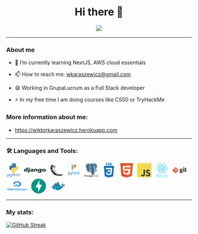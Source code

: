 <div id="header" align="center">
<h1>Hi there 👋</h1>
  <img src="https://media.giphy.com/media/M9gbBd9nbDrOTu1Mqx/giphy.gif" width="200"/><br>
</div>

---

### About me

- 🌱 I’m currently learning NextJS, AWS cloud essentials
  
- 📫 How to reach me: <a href="mailto: wkaraszewicz@gmail.com">wkaraszewicz@gmail.com</a>
- :smile: Working in GrupaLucrum as a Full Stack developer
- :zap: In my free time I am doing courses like CS50 or TryHackMe

### More information about me: 
- https://wiktorkaraszewicz.herokuapp.com

---

### :hammer_and_wrench: Languages and Tools:

<div>
  <img src="https://github.com/devicons/devicon/blob/master/icons/python/python-original-wordmark.svg" title="Python" **alt="Python" width="40" height="40"/>&nbsp;
  <img src="https://github.com/devicons/devicon/blob/master/icons/django/django-plain-wordmark.svg" title="Django" **alt="Django" width="60" height="40"/>&nbsp;
  <img src="https://github.com/devicons/devicon/blob/master/icons/flask/flask-original.svg" title="Flask" **alt="Flask" width="40" height="40"/>&nbsp;
  <img src="https://github.com/devicons/devicon/blob/master/icons/pytest/pytest-original-wordmark.svg" title="PyTest" **alt="PyTest" width="40" height="40"/>&nbsp;  
  <img src="https://github.com/devicons/devicon/blob/master/icons/postgresql/postgresql-original-wordmark.svg" title="PostgreSQL" **alt="PostgreSQL" width="40" height="40"/>&nbsp;  
  <img src="https://github.com/devicons/devicon/blob/master/icons/css3/css3-plain-wordmark.svg"  title="CSS3" alt="CSS" width="40" height="40"/>&nbsp;
  <img src="https://github.com/devicons/devicon/blob/master/icons/html5/html5-original.svg" title="HTML5" alt="HTML" width="40" height="40"/>&nbsp;
  <img src="https://github.com/devicons/devicon/blob/master/icons/javascript/javascript-original.svg" title="JavaScript" alt="JavaScript" width="40" height="40"/>&nbsp;
  <img src="https://github.com/devicons/devicon/blob/master/icons/react/react-original-wordmark.svg" title="React" alt="React" width="40" height="40"/>&nbsp;
  <img src="https://github.com/devicons/devicon/blob/master/icons/git/git-original-wordmark.svg" title="Git" **alt="Git" width="40" height="40"/>&nbsp;
  <img src="https://github.com/devicons/devicon/blob/master/icons/digitalocean/digitalocean-original-wordmark.svg" title="DigitalOcean" **alt="DigitalOcean" width="60" height="40"/>&nbsp;
  <img src="https://github.com/devicons/devicon/blob/master/icons/fastapi/fastapi-original.svg" title="FastApi" alt="FastApi" width="40"/> &nbsp;
   <img src="https://github.com/devicons/devicon/blob/master/icons/docker/docker-original.svg" title="Docker" alt="Docker" width="40"/> &nbsp;
</div>

---

### My stats:
[![GitHub Streak](http://github-readme-streak-stats.herokuapp.com?user=wikkktor&theme=dark&background=000000)](https://git.io/streak-stats)
